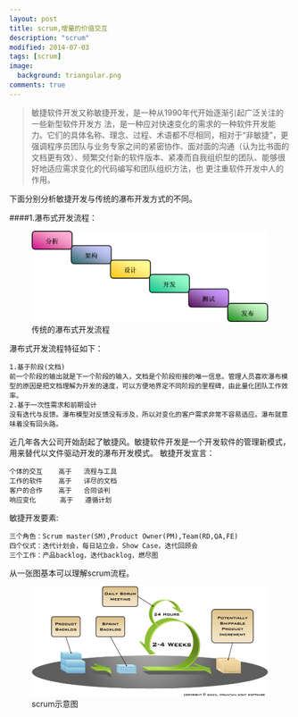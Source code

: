 ```yaml
---
layout: post
title: scrum,增量的价值交互
description: "scrum"
modified: 2014-07-03
tags: [scrum]
image:
  background: triangular.png
comments: true
---
```


>敏捷软件开发又称敏捷开发，是一种从1990年代开始逐渐引起广泛关注的一些新型软件开发方 法，是一种应对快速变化的需求的一种软件开发能力。它们的具体名称、理念、过程、术语都不尽相同，相对于“非敏捷”，更强调程序员团队与业务专家之间的紧密协作、面对面的沟通（认为比书面的文档更有效）、频繁交付新的软件版本、紧凑而自我组织型的团队、能够很好地适应需求变化的代码编写和团队组织方法，也 更注重软件开发中人的作用。

下面分别分析敏捷开发与传统的瀑布开发方式的不同。

####1.瀑布式开发流程：

<figure>
    <img src="/images/waterfull.png"/>
    <figcaption>传统的瀑布式开发流程</figcaption>
</figure>

瀑布式开发流程特征如下：

```
1.基于阶段(文档)
前一个阶段的输出就是下一个阶段的输入，文档是个阶段衔接的唯一信息。管理人员喜欢瀑布模型的原因是把文档理解为开发的速度，可以方便地界定不同阶段的里程碑，由此量化团队工作效率。
2.基于一次性需求和前期设计
没有迭代与反馈。瀑布模型对反馈没有涉及，所以对变化的客户需求非常不容易适应。瀑布就意味着没有回头路。 
```

近几年各大公司开始刮起了敏捷风。敏捷软件开发是一个开发软件的管理新模式，用来替代以文件驱动开发的瀑布开发模式。
敏捷开发宣言：

```
个体的交互    高于   流程与工具
工作的软件    高于   详尽的文档
客户的合作    高于   合同谈判
响应变化      高于   遵循计划
```

敏捷开发要素:

```
三个角色：Scrum master(SM),Product Owner(PM),Team(RD,QA,FE)
四个仪式：迭代计划会，每日站立会，Show Case，迭代回顾会
三个工作：产品backlog，迭代backlog，燃尽图
```

从一张图基本可以理解scrum流程。
<figure>
    <img src="/images/scrum.png"/>
    <figcaption>scrum示意图</figcaption>
</figure>
